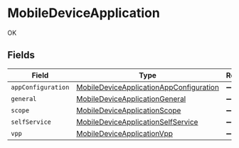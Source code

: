 # MobileDeviceApplication

OK


## Fields

| Field                                                                                                     | Type                                                                                                      | Required                                                                                                  | Description                                                                                               |
| --------------------------------------------------------------------------------------------------------- | --------------------------------------------------------------------------------------------------------- | --------------------------------------------------------------------------------------------------------- | --------------------------------------------------------------------------------------------------------- |
| `appConfiguration`                                                                                        | [MobileDeviceApplicationAppConfiguration](../../models/shared/mobiledeviceapplicationappconfiguration.md) | :heavy_minus_sign:                                                                                        | N/A                                                                                                       |
| `general`                                                                                                 | [MobileDeviceApplicationGeneral](../../models/shared/mobiledeviceapplicationgeneral.md)                   | :heavy_minus_sign:                                                                                        | N/A                                                                                                       |
| `scope`                                                                                                   | [MobileDeviceApplicationScope](../../models/shared/mobiledeviceapplicationscope.md)                       | :heavy_minus_sign:                                                                                        | N/A                                                                                                       |
| `selfService`                                                                                             | [MobileDeviceApplicationSelfService](../../models/shared/mobiledeviceapplicationselfservice.md)           | :heavy_minus_sign:                                                                                        | N/A                                                                                                       |
| `vpp`                                                                                                     | [MobileDeviceApplicationVpp](../../models/shared/mobiledeviceapplicationvpp.md)                           | :heavy_minus_sign:                                                                                        | N/A                                                                                                       |